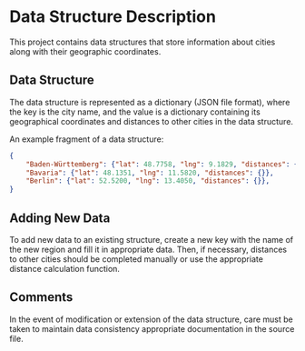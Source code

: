 # Data Structure Description

This project contains data structures that store information about cities along with their geographic coordinates.

## Data Structure

The data structure is represented as a dictionary (JSON file format), where the key is the city name, and the value
is a dictionary containing its geographical coordinates and distances to other cities in the data structure.

An example fragment of a data structure:

```json
{
    "Baden-Württemberg": {"lat": 48.7758, "lng": 9.1829, "distances": {}},
    "Bavaria": {"lat": 48.1351, "lng": 11.5820, "distances": {}},
    "Berlin": {"lat": 52.5200, "lng": 13.4050, "distances": {}},
}
```

## Adding New Data

To add new data to an existing structure, create a new key with the name of the new region and fill it in
appropriate data. Then, if necessary, distances to other cities should be completed manually or
use the appropriate distance calculation function.

## Comments
In the event of modification or extension of the data structure, care must be taken to maintain data consistency
appropriate documentation in the source file.
